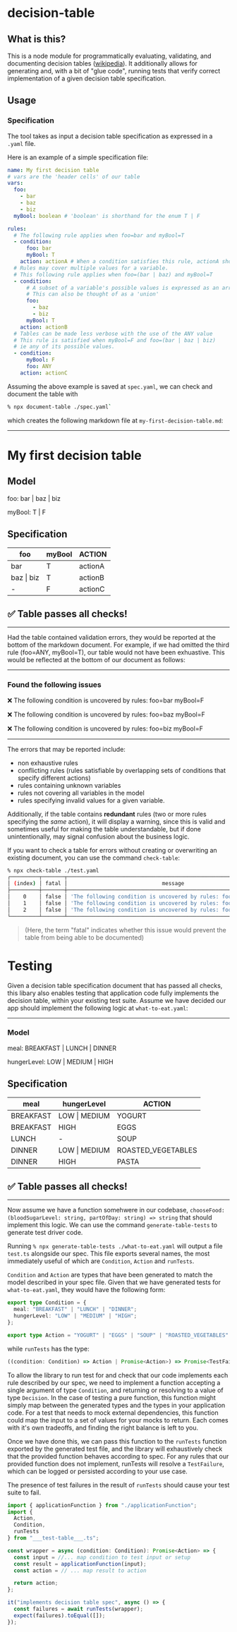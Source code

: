 # decision-table
## What is this?
This is a node module for programmatically evaluating, validating, and documenting decision tables ([wikipedia](https://en.wikipedia.org/wiki/Decision_table)). It additionally allows for generating and, with a bit of "glue code", running tests that verify correct implementation of a given decision table specification.

## Usage
### <a name="specification">Specification</a>
The tool takes as input a decision table specification as expressed in a `.yaml` file.

Here is an example of a simple specification file:


```yaml
name: My first decision table
# vars are the 'header cells' of our table
vars:
  foo:
    - bar
    - baz
    - biz
  myBool: boolean # 'boolean' is shorthand for the enum T | F

rules:
  # The following rule applies when foo=bar and myBool=T
  - condition:
      foo: bar
      myBool: T
    action: actionA # When a condition satisfies this rule, actionA should be taken
  # Rules may cover multiple values for a variable.
  # This following rule applies when foo=(bar | baz) and myBool=T
  - condition:
      # A subset of a variable's possible values is expressed as an array of values
      # This can also be thought of as a 'union'
      foo:
        - baz
        - biz
      myBool: T
    action: actionB
  # Tables can be made less verbose with the use of the ANY value
  # This rule is satisfied when myBool=F and foo=(bar | baz | biz)
  # ie any of its possible values.
  - condition:
      myBool: F
      foo: ANY
    action: actionC
```

Assuming the above example is saved at `spec.yaml`, we can check and document the table with 

```bash
% npx document-table ./spec.yaml`
```
which creates the following markdown file at `my-first-decision-table.md`:

---

# My first decision table
## Model
foo: bar | baz | biz

myBool: T | F

## Specification
|foo|myBool|ACTION|
|-----|-----|-----|
|bar|T|actionA|
|baz \| biz|T|actionB|
| - |F|actionC|

## ✅ Table passes all checks!       
---

Had the table contained validation errors, they would be reported at the bottom of the markdown document. For example, if we had omitted the third rule (foo=ANY, myBool=T), our table would not have been exhuastive. This would be reflected at the bottom of our document as follows:

---

### Found the following issues
❌ The following condition is uncovered by rules: foo=bar myBool=F

❌ The following condition is uncovered by rules: foo=baz myBool=F

❌ The following condition is uncovered by rules: foo=biz myBool=F

---

The errors that may be reported include:
  - non exhaustive rules
  - conflicting rules (rules satisfiable by overlapping sets of conditions that specify different actions)
  - rules containing unknown variables
  - rules not covering all variables in the model
  - rules specifying invalid values for a given variable. 

Additionally, if the table contains **redundant** rules (two or more rules specifying the *same* action), it will display a warning, since this is valid and sometimes useful for making the table understandable, but if done unintentionally, may signal confusion about the business logic.

If you want to check a table for errors without creating or overwriting an existing document, you can use the command `check-table`:

```bash
% npx check-table ./test.yaml
┌─────────┬───────┬───────────────────────────────────────────────────────────────────┐
│ (index) │ fatal │                              message                              │
├─────────┼───────┼───────────────────────────────────────────────────────────────────┤
│    0    │ false │ 'The following condition is uncovered by rules: foo=bar myBool=F' │
│    1    │ false │ 'The following condition is uncovered by rules: foo=baz myBool=F' │
│    2    │ false │ 'The following condition is uncovered by rules: foo=biz myBool=F' │
└─────────┴───────┴───────────────────────────────────────────────────────────────────┘
```
> (Here, the term "fatal" indicates whether this issue would prevent the table from being able to be documented)

# <a name="testing">Testing</a>
Given a decision table specification document that has passed all checks, this libary also enables testing that application code fully implements the decision table, within your existing test suite. Assume we have decided our app should implement the following logic at `what-to-eat.yaml`:

---

### Model
meal: BREAKFAST | LUNCH | DINNER

hungerLevel: LOW | MEDIUM | HIGH

## Specification
|meal|hungerLevel|ACTION|
|-----|-----|-----|
|BREAKFAST|LOW \| MEDIUM|YOGURT|
|BREAKFAST|HIGH|EGGS|
|LUNCH| - |SOUP|
|DINNER|LOW \| MEDIUM|ROASTED_VEGETABLES|
|DINNER|HIGH|PASTA|

## ✅ Table passes all checks!

---

Now assume we have a function somehwere in our codebase, `chooseFood: (bloodSugarLevel: string, partOfDay: string) => string` that should implement this logic. We can use the command `generate-table-tests` to generate test driver code.

Running `% npx generate-table-tests ./what-to-eat.yaml` will output a file `test.ts` alongside our spec. This file exports several names, the most immediately useful of which are `Condition`, `Action` and `runTests`.

`Condition` and `Action` are types that have been generated to match the model described in your spec file. Given that we have generated tests for `what-to-eat.yaml`, they would have the following form:

```typescript
export type Condition = {
  meal: "BREAKFAST" | "LUNCH" | "DINNER";
  hungerLevel: "LOW" | "MEDIUM" | "HIGH";
};

export type Action = "YOGURT" | "EGGS" | "SOUP" | "ROASTED_VEGETABLES" | "PASTA";
```
while `runTests` has the type:

```typescript
((condition: Condition) => Action | Promise<Action>) => Promise<TestFailure<Condition, Action>[]>
```

To allow the library to run test for and check that our code implements each rule described by our spec, we need to implement a function accepting a single argument of type `Condition`, and returning or resolving to a value of type `Decision`. In the case of testing a pure function, this function might simply map between the generated types and the types in your application code. For a test that needs to mock external dependencies, this function could map the input to a set of values for your mocks to return. Each comes with it's own tradeoffs, and finding the right balance is left to you.

Once we have done this, we can pass this function to the `runTests` function exported by the generated test file, and the library will exhaustively check that the provided function behaves according to spec. For any rules that our provided function does not implement, runTests will resolve a `TestFailure`, which can be logged or persisted according to your use case. 

The presence of test failures in the result of `runTests` should cause your test suite to fail.

```typescript
import { applicationFunction } from "./applicationFunction";
import {
  Action,
  Condition,
  runTests
} from "___test-table___.ts";

const wrapper = async (condition: Condition): Promise<Action> => {
  const input = //... map condition to test input or setup
  const result = applicationFunction(input);
  const action = // ... map result to action

  return action;
};

it("implements decision table spec", async () => {
  const failures = await runTests(wrapper);
  expect(failures).toEqual([]);
});

```
